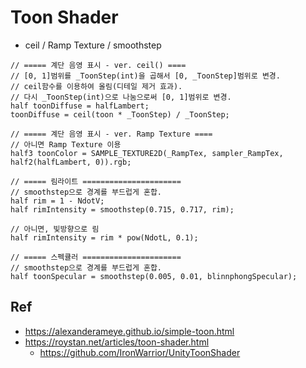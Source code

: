 # Toon Shader

- ceil / Ramp Texture / smoothstep

``` hlsl
// ===== 계단 음영 표시 - ver. ceil() ====
// [0, 1]범위를 _ToonStep(int)을 곱해서 [0, _ToonStep]범위로 변경.
// ceil함수를 이용하여 올림(디테일 제거 효과).
// 다시 _ToonStep(int)으로 나눔으로써 [0, 1]범위로 변경.
half toonDiffuse = halfLambert;
toonDiffuse = ceil(toon * _ToonStep) / _ToonStep;

// ===== 계단 음영 표시 - ver. Ramp Texture ====
// 아니면 Ramp Texture 이용
half3 toonColor = SAMPLE_TEXTURE2D(_RampTex, sampler_RampTex, half2(halfLambert, 0)).rgb;

// ===== 림라이트 ======================
// smoothstep으로 경계를 부드럽게 혼합.
half rim = 1 - NdotV;
half rimIntensity = smoothstep(0.715, 0.717, rim);

// 아니면, 빛방향으로 림
half rimIntensity = rim * pow(NdotL, 0.1);

// ===== 스펙큘러 ======================
// smoothstep으로 경계를 부드럽게 혼합.
half toonSpecular = smoothstep(0.005, 0.01, blinnphongSpecular);
```

## Ref

- <https://alexanderameye.github.io/simple-toon.html>
- <https://roystan.net/articles/toon-shader.html>
  - <https://github.com/IronWarrior/UnityToonShader>
